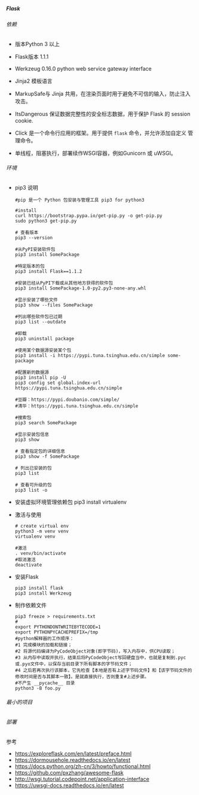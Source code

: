 ##### Flask

###### 依赖

- 版本Python 3 以上
- Flask版本 1.1.1 

- Werkzeug  0.16.0 python web service gateway interface 
- Jinja2 模板语言
- MarkupSafe与 Jinja 共用，在渲染页面时用于避免不可信的输入，防止注入攻击。
- ItsDangerous 保证数据完整性的安全标志数据，用于保护 Flask 的 session cookie.
- Click 是一个命令行应用的框架。用于提供 `flask` 命令，并允许添加自定义 管理命令。
- 单线程，阻塞执行，部署续作WSGI容器，例如Gunicorn 或 uWSGI。

###### 环境

- pip3 说明

  ```
  #pip 是一个 Python 包安装与管理工具 pip3 for python3
  
  #install
  curl https://bootstrap.pypa.io/get-pip.py -o get-pip.py
  sudo python3 get-pip.py
  
  # 查看版本
  pip3 --version
  
  #从PyPI安装软件包
  pip3 install SomePackage
  
  #特定版本的包
  pip3 install Flask==1.1.2
  
  #安装已经从PyPI下载或从其他地方获得的软件包
  pip3 install SomePackage-1.0-py2.py3-none-any.whl
  
  #显示安装了哪些文件
  pip3 show --files SomePackage
  
  #列出哪些软件包已过期
  pip3 list --outdate
  
  #卸载
  pip3 uninstall package
  
  #使用某个数据源安装某个包
  pip3 install -i https://pypi.tuna.tsinghua.edu.cn/simple some-package
  
  #配置新的数据源
  pip3 install pip -U
  pip3 config set global.index-url https://pypi.tuna.tsinghua.edu.cn/simple
  
  #豆瓣：https://pypi.doubanio.com/simple/
  #清华：https://pypi.tuna.tsinghua.edu.cn/simple
  
  #搜索包
  pip3 search SomePackage
  
  #显示安装包信息
  pip3 show 
  
  # 查看指定包的详细信息
  pip3 show -f SomePackage
  
  # 列出已安装的包
  pip3 list
  
  # 查看可升级的包
  pip3 list -o
  ```

  

- 安装虚拟环境管理依赖包 pip3 install virtualenv

- 激活与使用

  ```
  # create virtual env
  python3 -m venv venv
  virtualenv venv
  
  #激活
  . venv/bin/activate
  #取消激活
  deactivate
  ```

- 安装Flask

  ```
  pip3 install flask
  pip3 install Werkzeug
  ```

  

- 制作依赖文件

  ```
  pip3 freeze > requirements.txt
  #
  export PYTHONDONTWRITEBYTECODE=1
  export PYTHONPYCACHEPREFIX=/tmp
  #python解释器的工作顺序：
  #1 完成模块的加载和链接；
  #2 将源代码编译为PyCodeObject对象(即字节码)，写入内存中，供CPU读取；
  #3 从内存中读取并执行，结束后将PyCodeObject写回硬盘当中，也就是复制到.pyc或.pyo文件中，以保存当前目录下所有脚本的字节码文件；
  #4 之后若再次执行该脚本，它先检查【本地是否有上述字节码文件】和【该字节码文件的修改时间是否与其脚本一致】。是就直接执行，否则重复#上述步骤。
  #不产生 __pycache__ 目录
  python3 -B foo.py
  ```

  

###### 最小的项目

###### 部署

参考

- https://exploreflask.com/en/latest/preface.html
- https://dormousehole.readthedocs.io/en/latest
- https://docs.python.org/zh-cn/3/howto/functional.html
- https://github.com/pxzhang/awesome-flask
- http://wsgi.tutorial.codepoint.net/application-interface
- https://uwsgi-docs.readthedocs.io/en/latest